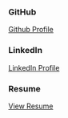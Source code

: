 ### GitHub
[Github Profile](https://github.com/mxlai)

### LinkedIn
[LinkedIn Profile](https://www.linkedin.com/in/maxlai88/)

### Resume
[View Resume](https://github.com/mxlai/liftoff-assignments/blob/master/C1-Online_Profiles/LC101_Resume.pdf)
